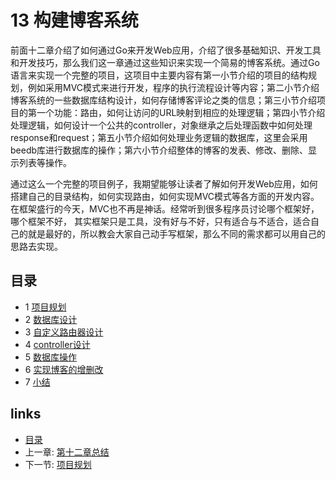 # 13 构建博客系统
前面十二章介绍了如何通过Go来开发Web应用，介绍了很多基础知识、开发工具和开发技巧，那么我们这一章通过这些知识来实现一个简易的博客系统。通过Go语言来实现一个完整的项目，这项目中主要内容有第一小节介绍的项目的结构规划，例如采用MVC模式来进行开发，程序的执行流程设计等内容；第二小节介绍博客系统的一些数据库结构设计，如何存储博客评论之类的信息；第三小节介绍项目的第一个功能：路由，如何让访问的URL映射到相应的处理逻辑；第四小节介绍处理逻辑，如何设计一个公共的controller，对象继承之后处理函数中如何处理response和request；第五小节介绍如何处理业务逻辑的数据库，这里会采用beedb库进行数据库的操作；第六小节介绍整体的博客的发表、修改、删除、显示列表等操作。

通过这么一个完整的项目例子，我期望能够让读者了解如何开发Web应用，如何搭建自己的目录结构，如何实现路由，如何实现MVC模式等各方面的开发内容。在框架盛行的今天，MVC也不再是神话。经常听到很多程序员讨论哪个框架好，哪个框架不好， 其实框架只是工具，没有好与不好，只有适合与不适合，适合自己的就是最好的，所以教会大家自己动手写框架，那么不同的需求都可以用自己的思路去实现。

## 目录
  * 1 [项目规划](13.1.md)　
  * 2 [数据库设计](13.2.md)
  * 3 [自定义路由器设计](13.3.md)
  * 4 [controller设计](13.4.md)
  * 5 [数据库操作](13.5.md)
  * 6 [实现博客的增删改](13.6.md)
  * 7 [小结](13.7.md)　

## links
   * [目录](<preface.md>)
   * 上一章: [第十二章总结](<12.5.md>)
   * 下一节: [项目规划](<13.1.md>)